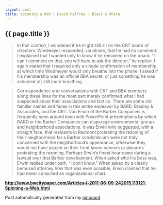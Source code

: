 ```yaml
---
layout: post
title: Spinning a Web | David Pelfrey - Black & White
---
```


## {{ page.title }}

> In that context, I wondered if he might still sit on the CRT board of directors. Wiedmeyer responded, via phone, that he had no comment. I explained that I wanted only to know if he remained on the board. “I can’t comment on that, you will have to ask the director,” he replied. I again stated that I required only a simple confirmation of membership, at which time Wiedmeyer would only breathe into the phone. I asked if his membership was an official BBA secret, or just something he was ashamed of; still more breathing.
  
> 
  
> Correspondence and conversations with CRT and BBA members along these lines for the most part merely confirmed what I had suspected about their associations and tactics. There are some old familiar names and faces in this entire endeavor by BARD, Bradley & Associates, and the CRT. Don Erwin of the Barber Companies is frequently seen around town with PowerPoint presentations by which BARD or the Barber Companies can disparage environmental groups and neighborhood associations. It was Erwin who suggested, with a straight face, that residents in Redmont protesting the rezoning of their neighborhood for a Barber condominium were not truly concerned with the neighborhood’s appearance, otherwise they would not have placed on their front lawns banners or placards protesting the rezoning. Perhaps Erwin’s finest hour came during a lawsuit over that Barber development. When asked who his boss was, Erwin replied under oath, “I don’t know.” When asked by a clearly bemused attorney how that was even possible, Erwin claimed that he had never consulted an organizational chart.  

<strong><a href='http://www.bwcitypaper.com/Articles-i-2011-06-09-242015.113121-Spinning-a-Web.html'>http://www.bwcitypaper.com/Articles-i-2011-06-09-242015.113121-Spinning-a-Web.html</a></strong>

Post automatically generated from my <a href="http://pinboard.in/u:ndfine">pinboard</a>
